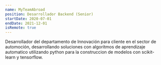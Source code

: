 ```yaml
---
name: MyTeamAbroad
position: Desarrollador Backend (Senior)
startDate: 2020-07-01
endDate: 2021-12-01
isRemote: true
---
```


Desarrollador del departamento de Innovación para cliente en el sector de automoción, desarrollando soluciones con algoritmos de aprendizaje automatico utilizando python para la construccion de modelos con scikit-learn y tensorflow.

